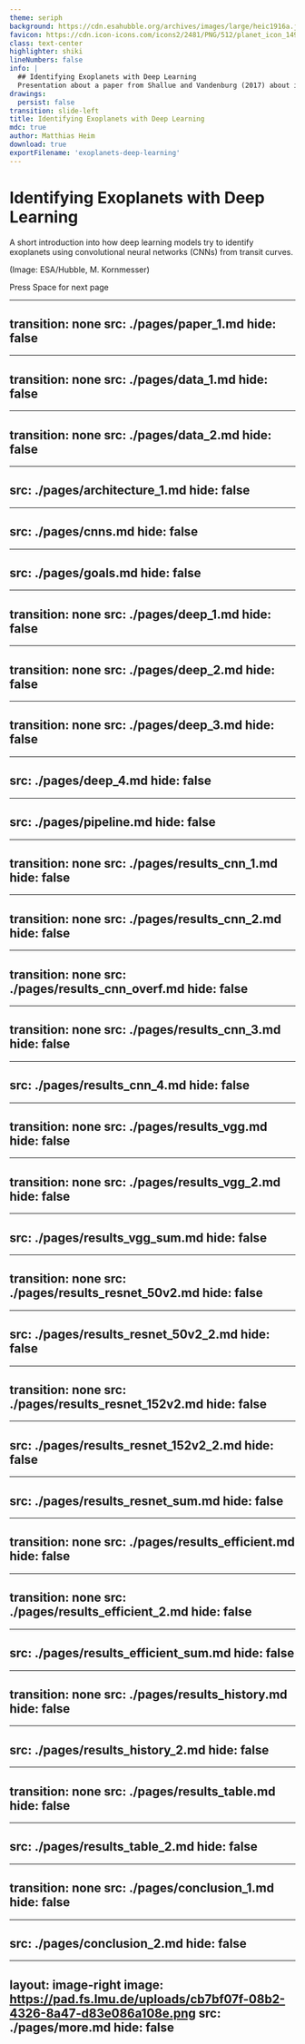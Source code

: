 ```yaml
---
theme: seriph
background: https://cdn.esahubble.org/archives/images/large/heic1916a.jpg
favicon: https://cdn.icon-icons.com/icons2/2481/PNG/512/planet_icon_149820.png
class: text-center
highlighter: shiki
lineNumbers: false
info: |
  ## Identifying Exoplanets with Deep Learning
  Presentation about a paper from Shallue and Vandenburg (2017) about identifying exoplanets using deep learning
drawings:
  persist: false
transition: slide-left
title: Identifying Exoplanets with Deep Learning
mdc: true
author: Matthias Heim
download: true
exportFilename: 'exoplanets-deep-learning'
---
```


# Identifying Exoplanets with Deep Learning

A short introduction into how deep learning models try to identify exoplanets using convolutional neural networks (CNNs) from transit curves. <div class="mt-10"/>
(Image: ESA/Hubble, M. Kornmesser)

<div class="pt-12">
  <span @click="$slidev.nav.next" class="px-2 py-1 rounded cursor-pointer" hover="bg-white bg-opacity-10">
    Press Space for next page <carbon:arrow-right class="inline"/>
  </span>
</div>

<div class="abs-br m-6 flex gap-2">
  <a href="https://github.com/HiaslHoam/slidev_cluster_masses_dl" target="_blank" alt="GitHub" title="Open in GitHub"
    class="text-xl slidev-icon-btn opacity-50 !border-none !hover:text-white">
    <carbon-logo-github />
  </a>
</div>

<!--
The last comment block of each slide will be treated as slide notes. It will be visible and editable in Presenter Mode along with the slide. [Read more in the docs](https://sli.dev/guide/syntax.html#notes)
-->

---
transition: none
src: ./pages/paper_1.md
hide: false
---

---
transition: none
src: ./pages/data_1.md
hide: false
---

---
transition: none
src: ./pages/data_2.md
hide: false
---

---
src: ./pages/architecture_1.md
hide: false
---

---
src: ./pages/cnns.md
hide: false
---

---
src: ./pages/goals.md
hide: false
---

---
transition: none
src: ./pages/deep_1.md
hide: false
---
---
transition: none
src: ./pages/deep_2.md
hide: false
---
---
transition: none
src: ./pages/deep_3.md
hide: false
---
---
src: ./pages/deep_4.md
hide: false
---

---
src: ./pages/pipeline.md
hide: false
---


---
transition: none
src: ./pages/results_cnn_1.md
hide: false
---

---
transition: none
src: ./pages/results_cnn_2.md
hide: false
---

---
transition: none
src: ./pages/results_cnn_overf.md
hide: false
---

---
transition: none
src: ./pages/results_cnn_3.md
hide: false
---

---
src: ./pages/results_cnn_4.md
hide: false
---

---
transition: none
src: ./pages/results_vgg.md
hide: false
---

---
transition: none
src: ./pages/results_vgg_2.md
hide: false
---

---
src: ./pages/results_vgg_sum.md
hide: false
---

---
transition: none
src: ./pages/results_resnet_50v2.md
hide: false
---

---
src: ./pages/results_resnet_50v2_2.md
hide: false
---

---
transition: none
src: ./pages/results_resnet_152v2.md
hide: false
---

---
src: ./pages/results_resnet_152v2_2.md
hide: false
---

---
src: ./pages/results_resnet_sum.md
hide: false
---

---
transition: none
src: ./pages/results_efficient.md
hide: false
---

---
transition: none
src: ./pages/results_efficient_2.md
hide: false
---

---
src: ./pages/results_efficient_sum.md
hide: false
---

---
transition: none
src: ./pages/results_history.md
hide: false
---

---
src: ./pages/results_history_2.md
hide: false
---

---
transition: none
src: ./pages/results_table.md
hide: false
---

---
src: ./pages/results_table_2.md
hide: false
---

---
transition: none
src: ./pages/conclusion_1.md
hide: false
---

---
src: ./pages/conclusion_2.md
hide: false
---

---
layout: image-right
image: https://pad.fs.lmu.de/uploads/cb7bf07f-08b2-4326-8a47-d83e086a108e.png
src: ./pages/more.md
hide: false
---